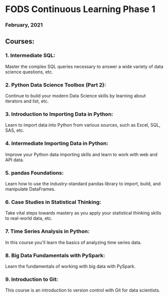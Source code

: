 # FODS Continuous Learning Phase 1

### February, 2021

## Courses:
### 1. Intermediate SQL:

Master the complex SQL queries necessary to answer a wide variety of data science questions, etc.

### 2. Python Data Science Toolbox (Part 2):

Continue to build your modern Data Science skills by learning about iterators and list, etc.

### 3. Introduction to Importing Data in Python:

Learn to import data into Python from various sources, such as Excel, SQL, SAS, etc.

### 4. Intermediate Importing Data in Python:

Improve your Python data importing skills and learn to work with web and API data.

### 5. pandas Foundations:

Learn how to use the industry-standard pandas library to import, build, and manipulate DataFrames.

### 6. Case Studies in Statistical Thinking:

Take vital steps towards mastery as you apply your statistical thinking skills to real-world data, etc.

### 7. Time Series Analysis in Python:

In this course you'll learn the basics of analyzing time series data.

### 8. Big Data Fundamentals with PySpark:

Learn the fundamentals of working with big data with PySpark.

### 9. Introduction to Git:

This course is an introduction to version control with Git for data scientists.
